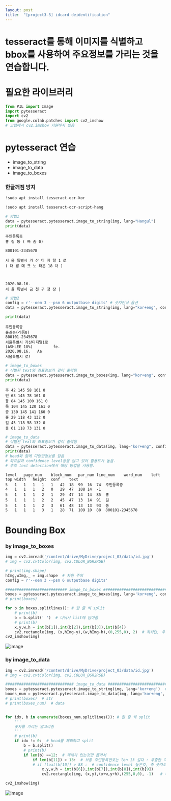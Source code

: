 ```yaml
---
layout: post
title:  "[project3-3] idcard deidentification"
---
```


# tesseract를 통해 이미지를 식별하고 bbox를 사용하여 주요정보를 가리는 것을 연습합니다.



# 필요한 라이브러리
```python
from PIL import Image
import pytesseract
import cv2
from google.colab.patches import cv2_imshow
# 코랩에서 cv2.imshow 지원하지 않음
```

# pytesseract 연습
  - image_to_string
  - image_to_data
  - image_to_boxes

### 한글깨짐 방지
```python
!sudo apt install tesseract-ocr-kor
```

```python
!sudo apt install tesseract-ocr-script-hang
```


```python
# 방법1
data = pytesseract.pytesseract.image_to_string(img, lang="Hangul")
print(data)
```

    주민등록증
    홍 길 동 ( 빠 솜 0)
    
    800101-2345678
    
    서 울 특별시 가 산 디 지 털 1 로
    ( 대 륭 데 크 노 타운 18 차 )
    
     
    
    2020.08.16.
    서 올 특별시 금 천 구 청 장 |



```python
# 방법2
config = r'--oem 3 --psm 6 outputbase digits' # 숫자인식 옵션
data = pytesseract.pytesseract.image_to_string(img, lang="kor+eng", config = config)   

print(data)
```

    주민등록증
    홍길동(래좀0)
    800101-2345678
    서울특별시 가산디지털1로
    (ASHLEE 18%)         fe.
    2020.08.16.   Aa
    서울특별시 로!
    

```python
# image_to_boxes
# 식별된 text와 좌표정보가 같이 출력됨
data = pytesseract.pytesseract.image_to_boxes(img, lang="kor+eng", config = config)   
print(data)
```

    주 42 145 58 161 0
    민 63 145 78 161 0
    등 84 145 100 161 0
    록 104 145 120 161 0
    증 130 145 141 160 0
    홍 29 118 43 132 0
    길 45 118 58 132 0
    동 61 118 73 131 0


```python
# image_to_data
# 식별된 text와 좌표정보가 같이 출력됨
data = pytesseract.pytesseract.image_to_data(img, lang="kor+eng", config = config)   
print(data)
# head와 함께 다양한정보를 담음
# 좌표값과 confidence level등을 담고 있어 활용도가 높음.
# 추후 text detection에서 해당 방법을 사용함.
```

    level	page_num	block_num	par_num	line_num	word_num	left	top	width	height	conf	text
    5	1	1	1	1	1	42	18	99	16	74	주민등록증
    4	1	1	1	2	0	29	47	108	14	-1	
    5	1	1	1	2	1	29	47	14	14	85	홍
    5	1	1	1	2	2	45	47	13	14	91	길
    5	1	1	1	2	3	61	48	13	13	93	동
    5	1	1	1	3	1	28	71	109	10	88	800101-2345678


# Bounding Box 
### by image_to_boxes


```python
img = cv2.imread('/content/drive/MyDrive/project_03/data/id.jpg')
# img = cv2.cvtColor(img, cv2.COLOR_BGR2RGB)  

# print(img.shape)
hImg,wImg,_ = img.shape  # 차원 주의
config = r'--oem 3 --psm 6 outputbase digits' 

########################### image_to_boxes ################################
boxes = pytesseract.pytesseract.image_to_boxes(img, lang='kor+eng', config=config)  
# print(boxes)

for b in boxes.splitlines(): # 한 줄 씩 split
    # print(b)
    b = b.split(' ')  # 나눠서 list에 담아줌
    # print(b)
    x,y,w,h = int(b[1]),int(b[2]),int(b[3]),int(b[4])
    cv2.rectangle(img, (x,hImg-y),(w,hImg-h),(0,255,0), 2)  # 좌하단, 우상단
cv2_imshow(img)
```
![image](https://user-images.githubusercontent.com/86705085/145714853-a1a4184d-c5e8-4cba-8e20-c39cb3022be8.png)


### by image_to_data


```python
img = cv2.imread('/content/drive/MyDrive/project_03/data/id.jpg')
# img = cv2.cvtColor(img, cv2.COLOR_BGR2RGB)  

############################## image_to_data ##########################################
boxes = pytesseract.pytesseract.image_to_string(img, lang='kor+eng')  # 모든 text 
boxes_num = pytesseract.pytesseract.image_to_data(img, lang='kor+eng', config=config)  # 숫자만
# print(boxes)  # str
# print(boxes_num)  # data


for idx, b in enumerate(boxes_num.splitlines()): # 한 줄 씩 split
    '''
    숫자를 가리는 알고리즘 
    '''
    # print(b)
    if idx != 0:  # head를 제외하고 split
        b = b.split()
        # print(b)
        if len(b) ==12:  # 객체가 있는것만 뽑아서
            if len(b[11]) > 13:  # 보통 주민등록번호는 len 13 길다 : 추출한 객체가 11개 이상의 len이면
            # if float(b[10]) > 88 :  # confidence level 높은것, 즉 숫자로 인식한거 중 진짜 숫자인 것만 가리기
                x,y,w,h = int(b[6]),int(b[7]),int(b[8]),int(b[9])
                cv2.rectangle(img, (x,y),(x+w,y+h),(255,0,0), -1)   # 좌상단, 우하단

cv2_imshow(img)
```

![image](https://user-images.githubusercontent.com/86705085/145714922-4c5e98a3-5bed-4b99-bf32-25cd08bf9805.png)
